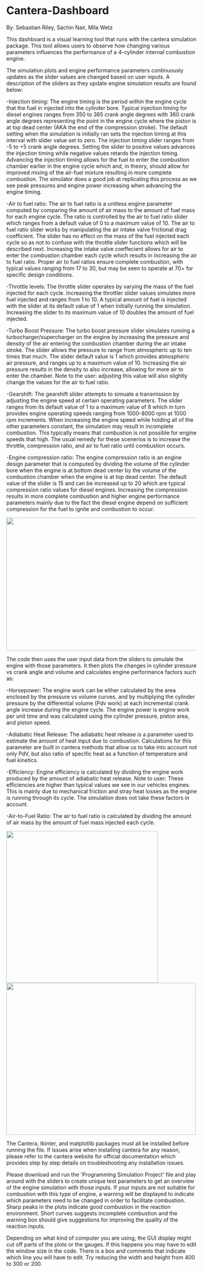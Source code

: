 
# Cantera-Dashboard
By: Sebastian Riley, Sachin Nair, Mila Wetz

This dashboard is a visual learning tool that runs with the cantera simulation package. This tool allows users to observe how changing various parameters influences the performance of a 4-cylinder internal combustion engine.

The simulation plots and engine performance parameters continuously updates as the slider values are changed based on user inputs. A description of the sliders as they update engine simulation results are found below:

  -Injection timing: The engine timing is the period within the engine cycle that the fuel in injected into the cylinder bore. Typical injection timing for diesel engines ranges from 350 to 365 crank angle degrees with 360 crank angle degrees representing the point in the engine cycle where the piston is at top dead center (AKA the end of the compression stroke). The default setting when the simulation is initially ran sets the injection timing at this interval with slider value set to zero. The injection timing slider ranges from -5 to +5 crank angle degrees. Setting the slider to positive values advances the injection timing while negative values retards the injection timing. Advancing the injection timing allows for the fuel to enter the combustion chamber earlier in the engine cycle which and, in theory, should allow for improved mixing of the air-fuel mixture resulting in more complete combustion. The simulator does a good job at replicating this process as we see peak pressures and engine power increasing when advancing the engine timing.
  
  -Air to fuel ratio: The air to fuel ratio is a unitless engine parameter computed by comparing the amount of air mass to the amount of fuel mass for each engine cycle. The ratio is controlled by the air to fuel ratio slider which ranges from a default value of 0 to a maximum value of 10. The air to fuel ratio slider works by manipulating the air intake valve frictional drag coefficient. The slider has no effect on the mass of the fuel injected each cycle so as not to confuse with the throttle slider functions which will be described next. Increasing the intake valve coeffecient allows for air to enter the combustion chamber each cycle which results in increasing the air to fuel ratio. Proper air to fuel ratios ensure complete combustion, with typical values ranging from 17 to 30, but may be seen to operate at 70+ for specific design conditions. 

  -Throttle levels: The throttle slider operates by varying the mass of the fuel injected for each cycle. Increasing the throttler slider values simulates more fuel injected and ranges from 1 to 10. A typical amount of fuel is injected with the slider at its default value of 1 when initially running the simulation. Increasing the slider to its maximum value of 10 doubles the amount of fuel injected. 
    
  -Turbo Boost Pressure: The turbo boost pressure slider simulates running a turbocharger/supercharger on the engine by increasing the pressure and density of the air entering the combustion chamber during the air intake stroke. The slider allows the pressure to range from atmospheric up to ten times that much. The slider default value is 1 which provides atmospheric air pressure, and ranges up to a maximum value of 10. Increasing the air pressure results in the density to also increase, allowing for more air to enter the chamber. Note to the user: adjusting this value will also slightly change the values for the air to fuel ratio.
  
  -Gearshift: The gearshift slider attempts to simuate a transmission by adjusting the engine speed at certain operating parameters. The slider ranges from its default value of 1 to a maximum value of 8 which in turn provides engine operating speeds ranging from 1000-8000 rpm at 1000 rpm increments. When increasing the engine speed while holding all of the other parameters constant, the simulation may result in incomplete combustion. This typically means that combustion is not possible for engine speeds that high. The usual remedy for these scenerios is to increase the throttle, compression ratio, and air to fuel ratio until combustion occurs. 
  
  -Engine compression ratio: The engine compression ratio is an engine design parameter that is computed by dividing the volume of the cylinder bore when the engine is at bottom dead center by the volume of the combustion chamber when the engine is at top dead center. The default value of the slider is 15 and can be increased up to 20 which are typical compression ratio values for diesel engines. Increasing the compression results in more complete combustion and higher engine performance parameters mainly due to the fact the diesel engine depend on sufficient compression for the fuel to ignite and combustion to occur. 

  
<img src=https://github.com/Mila-Wetz/Cantera-Dashboard/assets/143420424/a6a3bf6e-2c68-487a-ad5b-850ab05ebc54 width ="600" height="350">


The code then uses the user input data from the sliders to simulate the engine with those parameters. It then plots the changes in cylinder pressure vs crank angle and volume and calculates engine performance factors such as:

  -Horsepower: The engine work can be either calculated by the area enclosed by the pressure vs volume curves, and by multiplying the cylinder pressure by the differential volume (Pdv work) at each incremental crank angle increase during the engine cycle. The engine power is engine work per unit time and was calculated using the cylinder pressure, piston area, and piston speed. 
  
  -Adiabatic Heat Release: The adiabatic heat release is a parameter used to estimate the amount of heat input due to combustion. Calculations for this parameter are built in cantera methods that allow us to take into account not only PdV, but also ratio of specific heat as a function of temperature and fuel kinetics. 
  
  -Efficiency: Engine efficiency is calculated by dividing the engine work produced by the amount of adiabatic heat release. Note to user: These efficiencies are higher than typical values we see in our vehicles engines. This is mainly due to mechanical friction and stray heat losses as the engine is running through its cycle. The simulation does not take these factors in account.
  
  -Air-to-Fuel Ratio: The air to fuel ratio is calculated by dividing the amount of air mass by the amount of fuel mass injected each cycle. 

<img src=https://github.com/Mila-Wetz/Cantera-Dashboard/assets/143420424/95dd7daf-61f3-497b-9ab1-ab9a86a186cf width="400" height="400">
<img src=https://github.com/Mila-Wetz/Cantera-Dashboard/assets/143420424/f62d9cd1-7fd9-4524-b204-ef9bfc112713 width="500" height="400">

The Cantera, tkinter, and matplotlib packages must all be installed before running the file. If issues arise when installing cantera for any reason, please refer to the cantera website for official documentation which provides step by step details on troubleshooting any installation issues. 

Please download and run the 'Programming Simulation Project' file and play around with the sliders to create unique test parameters to get an overview of the engine simulation with those inputs. If your inputs are not suitable for combustion with this type of engine, a warning will be displayed to indicate which parameters need to be changed in order to facilitate combustion. Sharp peaks in the plots indicate good combustion in the reaction environment. Short curves suggests incomplete combustion and the warning box should give suggestions for improving the quality of the reaction inputs.

Depending on what kind of computer you are using, the GUI display might cut off parts of the plots or the gauges. If this happens you may have to edit the window size in the code. There is a box and comments that indicate which line you will have to edit. Try reducing the width and height from 400 to 300 or 200.
